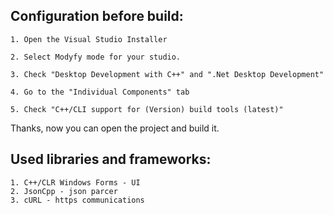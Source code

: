 ## Configuration before build:

    1. Open the Visual Studio Installer

    2. Select Modyfy mode for your studio.

    3. Check "Desktop Development with C++" and ".Net Desktop Development"

    4. Go to the "Individual Components" tab

    5. Check "C++/CLI support for (Version) build tools (latest)"

Thanks, now you can open the project and build it.


## Used libraries and frameworks:

    1. C++/CLR Windows Forms - UI
    2. JsonCpp - json parcer
    3. cURL - https communications